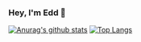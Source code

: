 ### Hey, I'm Edd 👋

[![Anurag's github stats](https://github-readme-stats.vercel.app/api?username=issoupadrink&theme=gradient&hide=contribs)](https://github.com/anuraghazra/github-readme-stats)
[![Top Langs](https://github-readme-stats.vercel.app/api/top-langs/?username=issoupadrink&layout=compact)](https://github.com/anuraghazra/github-readme-stats)

